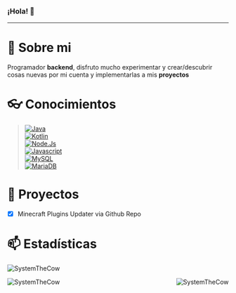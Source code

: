 ### ¡Hola! 👋
---
# 📑 Sobre mi
Programador **backend**, disfruto mucho experimentar y crear/descubrir cosas nuevas por mi cuenta y implementarlas a mis **proyectos**
# 👓 Conocimientos
> [![Java](https://img.shields.io/badge/-Java-FF0000?style=for-the-badge&logo=apachemaven&logoColor=white&labelColor=101010)]()<br/>
> [![Kotlin](https://img.shields.io/badge/-Kotlin-945ef7?style=for-the-badge&logo=kotlin&logoColor=white&labelColor=101010)]()<br/>
> [![Node.Js](https://img.shields.io/badge/-Node.Js-339933?style=for-the-badge&logo=node.js&logoColor=white&labelColor=101010)]()<br/>
> [![Javascript](https://img.shields.io/badge/-Javascript-3b85d1?style=for-the-badge&logo=javascript&logoColor=white&labelColor=101010)]()<br/>
> [![MySQL](https://img.shields.io/badge/-MySQL-4479A1?style=for-the-badge&logo=MySQL&logoColor=white&labelColor=101010)]()<br/>
> [![MariaDB](https://img.shields.io/badge/-MariaDB-255d9c?style=for-the-badge&logo=mariadb&logoColor=white&labelColor=101010)]()<br/>
> 
# 🌱 Proyectos
- [x] Minecraft Plugins Updater via Github Repo
# 📫 Estadísticas
<p align="left"> <img src="https://komarev.com/ghpvc/?username=System32Developer&label=Profile%20views&color=0e75b6&style=flat" alt="SystemTheCow" /> </p>
<p><img align="left" src="https://github-readme-stats.vercel.app/api/top-langs?username=System32Developer&theme=tokyonight&show_icons=true&locale=en&layout=compact"alt="SystemTheCow"/></p>
<p>&nbsp;<img align="right" src="https://github-readme-stats.vercel.app/api?username=System32Developer&theme=tokyonight&show_icons=true&locale=en" alt="SystemTheCow" /></p>

